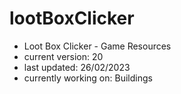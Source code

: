 # lootBoxClicker
- Loot Box Clicker - Game Resources
- current version: 20
- last updated: 26/02/2023
- currently working on: Buildings
